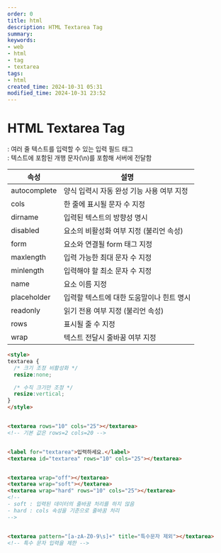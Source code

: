 ```yaml
---
order: 0
title: html
description: HTML Textarea Tag
summary:
keywords:
- web
- html
- tag
- textarea
tags:
- html
created_time: 2024-10-31 05:31
modified_time: 2024-10-31 23:52
---
```


# HTML Textarea Tag
: 여러 줄 텍스트를 입력할 수 있는 입력 필드 태그  
: 텍스트에 포함된 개행 문자(\n)를 포함해 서버에 전달함  


속성 | 설명
---|---
autocomplete | 양식 입력시 자동 완성 기능 사용 여부 지정
cols         | 한 줄에 표시될 문자 수 지정
dirname      | 입력된 텍스트의 방향성 명시
disabled     | 요소의 비활성화 여부 지정 (불리언 속성)
form         | 요소와 연결될 form 태그 지정  
maxlength    | 입력 가능한 최대 문자 수 지정
minlength    | 입력해야 할 최소 문자 수 지정
name         | 요소 이름 지정
placeholder  | 입력할 텍스트에 대한 도움말이나 힌트 명시
readonly     | 읽기 전용 여부 지정 (불리언 속성)
rows         | 표시될 줄 수 지정  
wrap         | 텍스트 전달시 줄바꿈 여부 지정



```html
<style>
textarea {
  /* 크기 조정 비활성화 */
  resize:none;

  /* 수직 크기만 조정 */
  resize:vertical;
}
</style>


<textarea rows="10" cols="25"></textarea>
<!-- 기본 값은 rows=2 cols=20 -->


<label for="textarea">입력하세요.</label>
<textarea id="textarea" rows="10" cols="25"></textarea>


<textarea wrap="off"></textarea>
<textarea wrap="soft"></textarea>
<textarea wrap="hard" rows="10" cols="25"></textarea>
<!--
- soft : 입력된 데이터의 줄바꿈 처리를 하지 않음
- hard : cols 속성을 기준으로 줄바꿈 처리  
-->


<textarea pattern="[a-zA-Z0-9\s]+" title="특수문자 제외"></textarea>
<!-- 특수 문자 입력을 제한 -->
```